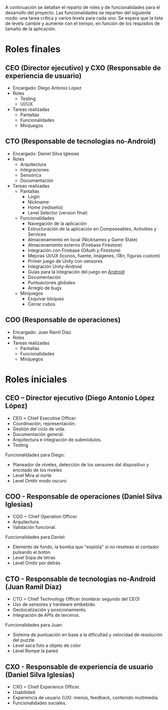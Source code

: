 A continuación se detallan el reparto de roles y de funcionalidades para el desarrollo del proyecto. Las funcionalidades se reparten del siguiente modo: una tarea crítica y varios levels para cada uno. Se espera que la lista de levels cambie y aumente con el tiempo, en función de los requisitos de tamaño de la aplicación.

# Roles finales

## CEO (Director ejecutivo) y CXO (Responsable de experiencia de usuario)
- Encargado: Diego Antonio Lopez
- Roles
	- Testing
	- UI/UX
- Tareas realizadas
	- Pantallas
	- Funcionalidades
	- Minijuegos

## CTO (Responsable de tecnologías no-Android)
- Encargado: Daniel Silva Iglesias
- Roles
	- Arquitectura
	- Integraciones
	- Sensórica
	- Documentación
- Tareas realizadas
	- Pantallas
		- Login
		- Nickname
		- Home (rediseño)
		- Level Selector (version final)
	- Funcionalidades
		- Navegación de la aplicación
		- Estructuración de la aplicación en Composeables, Activities y Services
		- Almacenamiento en local (Nicknames y Game State)
		- Almacenamiento externo (Firebase Firestore)
		- Integración con Firebase (OAuth y Firestore)
		- Mejoras UI/UX (Iconos, fuente, imágenes, i18n, figuras custom)
		- Primer juego de Unity con sensores
		- Integración Unity-Android
		- Guías para la integración del juego en [Android](https://github.com/Diego-a-lopez/ScapeTheAds/wiki/Gu%C3%ADa-para-embeber-juegos-de-Unity-(como-librer%C3%ADas)-en-Android-nativo)
		- Documentación
		- Puntuaciones globales
		- Arreglo de bugs
	- Minijuegos
		- Esquivar bloques
		- Cerrar cubos


## COO (Responsable de operaciones)
- Encargado: Juan Ramil Díaz
- Roles
- Tareas realizadas
	- Pantallas
	- Funcionalidades
	- Minijuegos



# Roles iniciales

## CEO – Director ejecutivo **(Diego Antonio López López)**
- CEO = Chief Executive Officer.
- Coordinación, representación.
- Gestión del ciclo de vida.
- Documentación general.
- Arquitectura e integración de submódulos.
- Testing.

Funcionalidades para Diego:

- Planeador de niveles, detección de los sensores del dispositivo y encolado de los niveles
- Level Mira al norte
- Level Omitir modo oscuro

## COO - Responsable de operaciones **(Daniel Silva Iglesias)**
- COO = Chief Operation Officer.
- Arquitectura.
- Validación funcional.

Funcionalidades para Daniel:

- Elemento de fondo, la bomba que "explota" si no reseteas el contador pulsando el botón
- Level Sopa de letras
- Level Omitir por detrás

## CTO - Responsable de tecnologías no-Android **(Juan Ramil Díaz)**
- CTO = Chief Technology Officer (nombrar segundo del CEO)
- Uso de sensores y hardware embebido.
- Geolocalización y posicionamiento.
- Integración de APIs de terceros.

Funcionalidades para Juan:

- Sistema de puntuación en base a la dificultad y velocidad de resolución del puzzle
- Level saca foto a objeto de color
- Level Rompe la pared
## CXO - Responsable de experiencia de usuario **(Daniel Silva Iglesias)**
- CXO = Chief Experience Officer.
- Usabilidad.
- Experiencia de usuario (UX): menús, feedback, contenido multimedia.
- Funcionalidades sociales.
